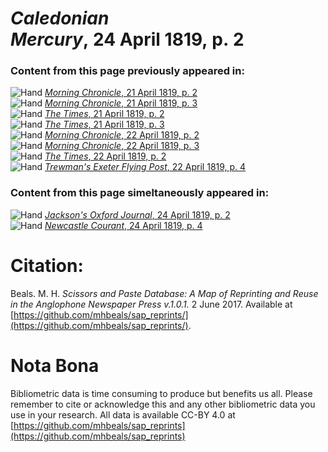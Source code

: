 # *Caledonian Mercury*, 24 April 1819, p. 2  
  
### Content from this page previously appeared in:  
![Hand](http://scissorsandpaste.net/wp-content/uploads/2017/06/smallhandpointer.png) [*Morning Chronicle*, 21 April 1819, p. 2](https://mhbeals.github.io/sap_html/Morning-Chronicle/Morning-Chronicle-21-April-1819-p-2)  
![Hand](http://scissorsandpaste.net/wp-content/uploads/2017/06/smallhandpointer.png) [*Morning Chronicle*, 21 April 1819, p. 3](https://mhbeals.github.io/sap_html/Morning-Chronicle/Morning-Chronicle-21-April-1819-p-3)  
![Hand](http://scissorsandpaste.net/wp-content/uploads/2017/06/smallhandpointer.png) [*The Times*, 21 April 1819, p. 2](https://mhbeals.github.io/sap_html/The-Times/The-Times-21-April-1819-p-2)  
![Hand](http://scissorsandpaste.net/wp-content/uploads/2017/06/smallhandpointer.png) [*The Times*, 21 April 1819, p. 3](https://mhbeals.github.io/sap_html/The-Times/The-Times-21-April-1819-p-3)  
![Hand](http://scissorsandpaste.net/wp-content/uploads/2017/06/smallhandpointer.png) [*Morning Chronicle*, 22 April 1819, p. 2](https://mhbeals.github.io/sap_html/Morning-Chronicle/Morning-Chronicle-22-April-1819-p-2)  
![Hand](http://scissorsandpaste.net/wp-content/uploads/2017/06/smallhandpointer.png) [*Morning Chronicle*, 22 April 1819, p. 3](https://mhbeals.github.io/sap_html/Morning-Chronicle/Morning-Chronicle-22-April-1819-p-3)  
![Hand](http://scissorsandpaste.net/wp-content/uploads/2017/06/smallhandpointer.png) [*The Times*, 22 April 1819, p. 2](https://mhbeals.github.io/sap_html/The-Times/The-Times-22-April-1819-p-2)  
![Hand](http://scissorsandpaste.net/wp-content/uploads/2017/06/smallhandpointer.png) [*Trewman's Exeter Flying Post*, 22 April 1819, p. 4](https://mhbeals.github.io/sap_html/Trewman's-Exeter-Flying-Post/Trewman's-Exeter-Flying-Post-22-April-1819-p-4)  
  
### Content from this page simeltaneously appeared in:  
![Hand](http://scissorsandpaste.net/wp-content/uploads/2017/06/smallhandpointer.png) [*Jackson's Oxford Journal*, 24 April 1819, p. 2](https://mhbeals.github.io/sap_html/Jackson's-Oxford-Journal/Jackson's-Oxford-Journal-24-April-1819-p-2)  
![Hand](http://scissorsandpaste.net/wp-content/uploads/2017/06/smallhandpointer.png) [*Newcastle Courant*, 24 April 1819, p. 4](https://mhbeals.github.io/sap_html/Newcastle-Courant/Newcastle-Courant-24-April-1819-p-4)  


# Citation: 

Beals. M. H. *Scissors and Paste Database: A Map of Reprinting and Reuse in the Anglophone Newspaper Press v.1.0.1.* 2 June 2017. Available at [https://github.com/mhbeals/sap_reprints/](https://github.com/mhbeals/sap_reprints/). 

# Nota Bona

Bibliometric data is time consuming to produce but benefits us all. Please remember to cite or acknowledge this and any other bibliometric data you use in your research. All data is available CC-BY 4.0 at [https://github.com/mhbeals/sap_reprints](https://github.com/mhbeals/sap_reprints)